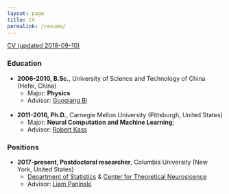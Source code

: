 ```yaml
---
layout: page
title: CV
permalink: /resume/
---
```

[CV (updated 2018-09-10)](/data/cv.pdf) 

### Education

* **2006-2010, B.Sc.**, University of Science and Technology of China (Hefei, China)
  * Major: **Physics**
  * Advisor: [Guoqiang Bi](http://en.hfnl.ustc.edu.cn/Faculty/Facultys/201107/t20110716_116204.html)
<br><br>
* **2011-2016, Ph.D.**, Carnegie Mellon University (Pittsburgh, United States)
  * Major: **Neural Computation and Machine Learning**; 
  * Advisor: [Robert Kass](http://www.stat.cmu.edu/~kass)

### Positions

* **2017-present, Postdoctoral researcher**, Columbia University (New York, United States)
	* [Department of Statistics](http://stat.columbia.edu/) & [Center for Theoretical Neurosicence](https://ctn.zuckermaninstitute.columbia.edu/)
	* Advisor: [Liam Paninski](http://www.stat.columbia.edu/~liam/)


